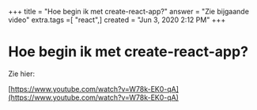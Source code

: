 +++
title = "Hoe begin ik met create-react-app?"
answer = "Zie bijgaande video"
extra.tags =[ "react",]
created = "Jun 3, 2020 2:12 PM"
+++
# Hoe begin ik met create-react-app?


Zie hier:

[https://www.youtube.com/watch?v=W78k-EK0-qA](https://www.youtube.com/watch?v=W78k-EK0-qA)